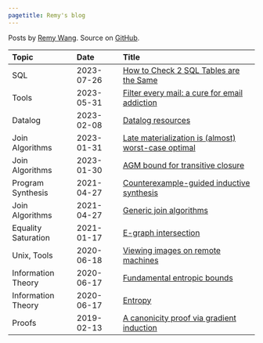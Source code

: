 ```yaml
---
pagetitle: Remy's blog
---
```


Posts by [Remy Wang](https://remy.wang/).
Source on [GitHub](https://github.com/remysucre/remysucre.github.io).

| Topic | Date | Title |
|:------|:-----|:------|
| SQL | 2023-07-26 | [How to Check 2 SQL Tables are the Same](sql-eq.html)
| Tools | 2023-05-31 | [Filter every mail: a cure for email addiction](email-cure.html)
| Datalog | 2023-02-08 | [Datalog resources](datalog-resources.html)
| Join Algorithms | 2023-01-31 | [Late materialization is (almost) worst-case optimal](late-materialization.html)
| Join Algorithms | 2023-01-30 | [AGM bound for transitive closure](recursive-agm.html)
| Program Synthesis | 2021-04-27 | [Counterexample-guided inductive synthesis](cegis.html)
| Join Algorithms | 2021-04-27 | [Generic join algorithms](wcoj.html)
| Equality Saturation | 2021-01-17 | [E-graph intersection](egraph-inter.html)
| Unix, Tools | 2020-06-18 | [Viewing images on remote machines](ssh-image.html)
| Information Theory | 2020-06-17 | [Fundamental entropic bounds](entropic-bounds.html)
| Information Theory | 2020-06-17 | [Entropy](entropy.html)
| Proofs | 2019-02-13 | [A canonicity proof via gradient induction](grad-ind.html)
